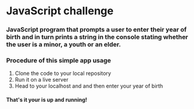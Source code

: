 # JavaScript challenge
### JavaScript program that prompts a user to enter their year of birth and in turn prints a string in the console stating whether the user is a minor, a youth or an elder.

### Procedure of this simple app usage
1. Clone the code to your local repository
2. Run it on a live server
3. Head to your localhost and and then enter your year of birth

#### That's it your is up and running!